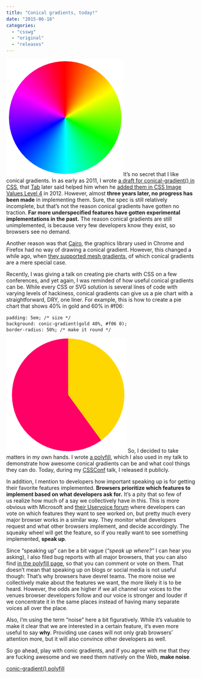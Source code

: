 ```yaml
---
title: "Conical gradients, today!"
date: "2015-06-18"
categories:
  - "csswg"
  - "original"
  - "releases"
---
```


[![Screen Shot 2015-06-18 at 16.26.40](images/Screen-Shot-2015-06-18-at-16.26.40-.png)](images/Screen-Shot-2015-06-18-at-16.26.40-.png)It’s no secret that I like conical gradients. In as early as 2011, I wrote [a draft for conical-gradient() in CSS](http://lea.verou.me/specs/conical-gradient/), that [Tab](http://www.xanthir.com/blog/) later said helped him when he [added them in CSS Image Values Level 4](http://www.w3.org/TR/css4-images/#conic-gradients) in 2012. However, almost **three years later, no progress has been made** in implementing them. Sure, the spec is still relatively incomplete, but that’s not the reason conical gradients have gotten no traction. **Far more underspecified features have gotten experimental implementations in the past.** The reason conical gradients are still unimplemented, is because very few developers know they exist, so browsers see no demand.

Another reason was that [Cairo](http://cairographics.org/), the graphics library used in Chrome and Firefox had no way of drawing a conical gradient. However, this changed a while ago, when [they supported mesh gradients](http://libregraphicsworld.org/blog/entry/mesh-gradients-in-cairo-now-official), of which conical gradients are a mere special case.

Recently, I was giving a talk on creating pie charts with CSS on a few conferences, and yet again, I was reminded of how useful conical gradients can be. While every CSS or SVG solution is several lines of code with varying levels of hackiness, conical gradients can give us a pie chart with a straightforward, DRY, one liner. For example, this is how to create a pie chart that shows 40% in gold and 60% in #f06:

```
padding: 5em; /* size */
background: conic-gradient(gold 40%, #f06 0);
border-radius: 50%; /* make it round */
```

[![Screen Shot 2015-06-18 at 16.23.57](images/Screen-Shot-2015-06-18-at-16.23.57-.png)](images/Screen-Shot-2015-06-18-at-16.23.57-.png) So, I decided to take matters in my own hands. I wrote [a polyfill](http://leaverou.github.io/conic-gradient/), which I also used in my talk to demonstrate how awesome conical gradients can be and what cool things they can do. Today, during my [CSSConf](http://cssconf.com) talk, I released it publicly.

In addition, I mention to developers how important speaking up is for getting their favorite features implemented. **Browsers prioritize which features to implement based on what developers ask for.** It’s a pity that so few of us realize how much of a say we collectively have in this. This is more obvious with Microsoft and [their Uservoice forum](https://wpdev.uservoice.com/forums/257854-microsoft-edge-developer) where developers can vote on which features they want to see worked on, but pretty much every major browser works in a similar way. They monitor what developers request and what other browsers implement, and decide accordingly. The squeaky wheel will get the feature, so if you really want to see something implemented, **speak up**.

Since “speaking up” can be a bit vague (_“speak up where?”_ I can hear you asking), I also filed bug reports with all major browsers, that you can also find [in the polyfill page](http://leaverou.github.io/conic-gradient/#ask), so that you can comment or vote on them. That doesn’t mean that speaking up on blogs or social media is not useful though: That’s why browsers have devrel teams. The more noise we collectively make about the features we want, the more likely it is to be heard. However, the odds are higher if we all channel our voices to the venues browser developers follow and our voice is stronger and louder if we concentrate it in the same places instead of having many separate voices all over the place.

Also, I’m using the term “noise” here a bit figuratively. While it’s valuable to make it clear that we are interested in a certain feature, it’s even more useful to say **why**. Providing use cases will not only grab browsers’ attention more, but it will also convince other developers as well.

So go ahead, play with conic gradients, and if you agree with me that they are fucking awesome and we need them natively on the Web, **make noise**.

[conic-gradient() polyfill](http://leaverou.github.io/conic-gradient/)
